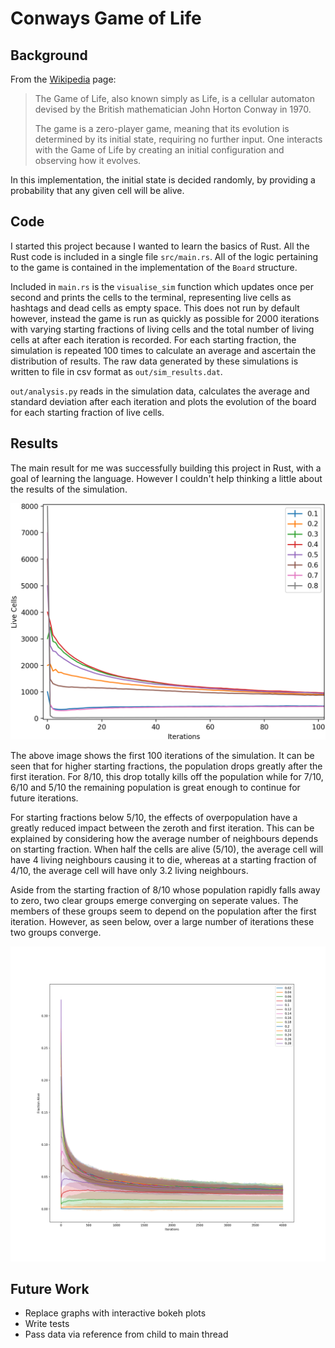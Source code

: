 # Conways Game of Life

## Background

From the
[Wikipedia](https://en.wikipedia.org/wiki/Conway's_Game_of_Life) page:

> The Game of Life, also known simply as Life, is a cellular automaton
> devised by the British mathematician John Horton Conway in 1970.
>
> The game is a zero-player game, meaning that its evolution is
> determined by its initial state, requiring no further input. One
> interacts with the Game of Life by creating an initial configuration
> and observing how it evolves.

In this implementation, the initial state is decided randomly, by
providing a probability that any given cell will be alive.

## Code

I started this project because I wanted to learn the basics of Rust. All
the Rust code is included in a single file `src/main.rs`. All of the
logic pertaining to the game is contained in the implementation of the
`Board` structure.

Included in `main.rs` is the `visualise_sim` function which updates once
per second and prints the cells to the terminal, representing live cells
as hashtags and dead cells as empty space. This does not run by default
however, instead the game is run as quickly as possible for 2000
iterations with varying starting fractions of living cells and the total
number of living cells at after each iteration is recorded. For each
starting fraction, the simulation is repeated 100 times to calculate an
average and ascertain the distribution of results. The raw data
generated by these simulations is written to file in csv format as
`out/sim_results.dat`.

`out/analysis.py` reads in the simulation data, calculates the average
and standard deviation after each iteration and plots the evolution of
the board for each starting fraction of live cells.

## Results

The main result for me was successfully building this project in Rust,
with a goal of learning the language. However I couldn't help thinking
a little about the results of the simulation.

![Cropped Distribution](analysis/cropped_results.png)

The above image shows the first 100 iterations of the simulation. It can
be seen that for higher starting fractions, the population drops greatly
after the first iteration. For 8/10, this drop totally kills off the
population while for 7/10, 6/10 and 5/10 the remaining population is
great enough to continue for future iterations.

For starting fractions below 5/10, the effects of overpopulation have a
greatly reduced impact between the zeroth and first iteration. This can
be explained by considering how the average number of neighbours depends
on starting fraction. When half the cells are alive (5/10), the average
cell will have 4 living neighbours causing it to die, whereas at a
starting fraction of 4/10, the average cell will have only 3.2 living
neighbours.

Aside from the starting fraction of 8/10 whose population rapidly falls
away to zero, two clear groups emerge converging on seperate values. The
members of these groups seem to depend on the population after the first
iteration. However, as seen below, over a large number of iterations
these two groups converge.

![Full Distribution](analysis/full_results.png)

## Future Work

* Replace graphs with interactive bokeh plots
* Write tests
* Pass data via reference from child to main thread
